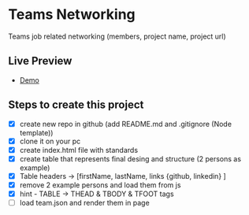 # Teams Networking

Teams job related networking (members, project name, project url)

## Live Preview

- [Demo](https://nmatei.github.io/teams-networking/)

## Steps to create this project

- [x] create new repo in github (add README.md and .gitignore (Node template))
- [x] clone it on your pc
- [x] create index.html file with standards
- [x] create table that represents final desing and structure (2 persons as example)
- [x] Table headers -> [firstName, lastName, links {github, linkedin} ]
- [x] remove 2 example persons and load them from js
- [x] hint - TABLE -> THEAD & TBODY & TFOOT tags
- [ ] load team.json and render them in page
